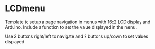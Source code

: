 # LCDmenu
Template to setup a page navigation in menus with 16x2 LCD display and Arduino.[](/n)
Include a function to set the value displayed in the menu.

Use 2 buttons right/left to navigate
and 2 buttons up/down to set values displayed
